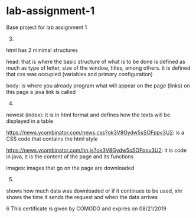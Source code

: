 # lab-assignment-1
Base project for lab assignment 1


3.
html
has 2 minimal structures

head: that is where the basic structure of what is to be done is defined
as much as type of letter, size of the window, titles, among others.
it is defined that css was occupied
(variables and primary configuration)

body: is where you already program what will appear on the page (links)
on this page a java link is called

4.
newest (index): it is in html format and defines how the texts will be displayed in a table

https://news.ycombinator.com/news.css?ok3V8Gydw5sSOFppv3U2: is a CSS code that contains the html style

https://news.ycombinator.com/hn.js?ok3V8Gydw5sSOFppv3U2: it is code in java, it is the content of the page and its functions

images: images that go on the page are downloaded

5.
shows how much data was downloaded or if it continues to be used, xhr shows the time it sends the request and when the data arrives

6
This certificate is given by COMODO and expires on 08/21/2019